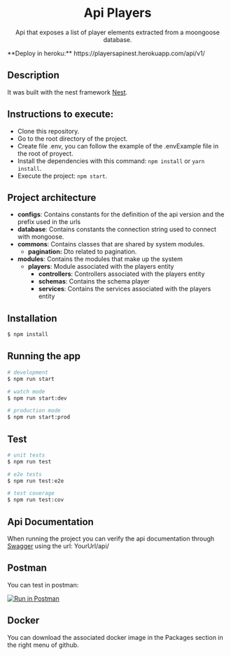   <h1 align="center"> 
    Api Players
  </h1>

  <p align="center">
    Api that exposes a list of player elements extracted from a moongoose database.
  </p>
**Deploy in heroku:** https://playersapinest.herokuapp.com/api/v1/

## Description

It was built with the nest framework [Nest](https://github.com/nestjs/nest).

## Instructions to execute:

- Clone this repository.
- Go to the root directory of the project.
- Create file .env, you can follow the example of the .envExample file in the root of proyect.
- Install the dependencies with this command: `npm install` or `yarn install`.
- Execute the project: `npm start`.

## Project architecture
- **configs**: Contains constants for the definition of the api version and the prefix used in the urls
- **database**: Contains constants the connection string used to connect with mongoose.
- **commons**: Contains classes that are shared by system modules.
  - **pagination:**  Dto related to pagination.
- **modules**: Contains the modules that make up the system
  - **players**: Module associated with the players entity
    - **controllers**: Controllers associated with the players entity
    - **schemas**: Contains the schema player
    - **services**: Contains the services associated with the players entity
    
## Installation

```bash
$ npm install
```

## Running the app

```bash
# development
$ npm run start

# watch mode
$ npm run start:dev

# production mode
$ npm run start:prod
```

## Test

```bash
# unit tests
$ npm run test

# e2e tests
$ npm run test:e2e

# test coverage
$ npm run test:cov
```
## Api Documentation

When running the project you can verify the api documentation through [Swagger](https://swagger.io/) using the url: YourUrl/api/

## Postman

You can test in postman:

[![Run in Postman](https://run.pstmn.io/button.svg)](https://app.getpostman.com/run-collection/15086964-34010f66-2f48-46e6-9733-bc16af3b8219?action=collection%2Ffork&collection-url=entityId%3D15086964-34010f66-2f48-46e6-9733-bc16af3b8219%26entityType%3Dcollection%26workspaceId%3Da2f21d4d-41d4-4207-8df2-732535a2929a#?env%5BHeroku%5D=W3sia2V5IjoidXJsIiwidmFsdWUiOiJodHRwczovL3BsYXllcnNhcGluZXN0Lmhlcm9rdWFwcC5jb20iLCJlbmFibGVkIjp0cnVlfSx7ImtleSI6ImFwaVZlcnNpb24iLCJ2YWx1ZSI6ImFwaS92MSIsImVuYWJsZWQiOnRydWV9XQ==)

## Docker

You can download the associated docker image in the Packages section in the right menu of github.

